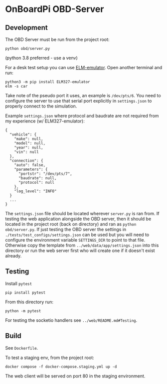 # OnBoardPi OBD-Server

## Development

The OBD Server must be run from the project root:
```
python obd/server.py
```
(python 3.8 preferred - use a venv)

For a desk test setup you can use [ELM-emulator](https://github.com/Ircama/ELM327-emulator).
Open another terminal and run:
```
python3 -m pip install ELM327-emulator
elm -s car
```
Take note of the pseudo port it uses, an example is `/dev/pts/6`. You need to configure the server
to use that serial port explicitly in `settings.json` to properly connect to the simulation.

Example `settings.json` where protocol and baudrate are not required from my experience (w/ ELM327-emulator):
```
{
  "vehicle": {
    "make": null,
    "model": null,
    "year": null,
    "vin": null
  },
  "connection": {
    "auto": false,
    "parameters": {
      "portstr": "/dev/pts/7",
      "baudrate": null,
      "protocol": null
    },
    "log_level": "INFO"
  }
  ...
}
```
The `settings.json` file should be located wherever `server.py` is ran from.
If testing the web application alongside the OBD server, then it should be located in the project root (back on directory) and ran as `python obd/server.py`. If just testing the OBD server the settings in `./tests/test_configs/settings.json` can be used but you will need to configure the environment variable `SETTINGS_DIR` to point to that file. Otherwise copy the template from `../web/data/app/settings.json` into this directory or run the web server first who will create one if it doesn't exist already. 


## Testing
Install `pytest`
```
pip install pytest
```
From this directory run:
```
python -m pytest
```

For testing the socketio handlers see `../web/README.md#Testing`.

## Build
See `Dockerfile`. 

To test a staging env, from the project root:
```
docker compose -f docker-compose.staging.yml up -d
```

The web client will be served on port 80 in the staging environment.